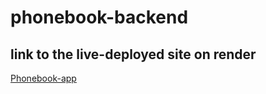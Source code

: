 # phonebook-backend

## link to the live-deployed site on render

[Phonebook-app](https://phonebook-backend-jy4d.onrender.com/)
